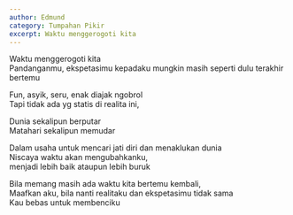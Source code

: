 ```yaml
---
author: Edmund
category: Tumpahan Pikir
excerpt: Waktu menggerogoti kita
---
```


Waktu menggerogoti kita  
Pandanganmu, ekspetasimu kepadaku mungkin masih seperti dulu terakhir bertemu  

Fun, asyik, seru, enak diajak ngobrol  
Tapi tidak ada yg statis di realita ini,  

Dunia sekalipun berputar  
Matahari sekalipun memudar  

Dalam usaha untuk mencari jati diri dan menaklukan dunia  
Niscaya waktu akan mengubahkanku,   
menjadi lebih baik ataupun lebih buruk  

Bila memang masih ada waktu kita bertemu kembali,  
Maafkan aku, bila nanti realitaku dan ekspetasimu tidak sama  
Kau bebas untuk membenciku  